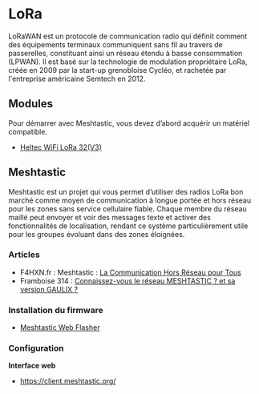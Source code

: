 # LoRa

LoRaWAN est un protocole de communication radio qui définit comment des équipements terminaux communiquent sans fil au travers de passerelles, constituant ainsi un réseau étendu à basse consommation (LPWAN).
Il est basé sur la technologie de modulation propriétaire LoRa, créée en 2009 par la start-up grenobloise Cycléo, et rachetée par l'entreprise américaine Semtech en 2012.

## Modules

Pour démarrer avec Meshtastic, vous devez d’abord acquérir un matériel compatible.

- [Heltec WiFi LoRa 32(V3)](https://heltec.org/project/wifi-lora-32-v3/)


## Meshtastic

Meshtastic est un projet qui vous permet d’utiliser des radios LoRa bon marché comme moyen de communication à longue portée et hors réseau pour les zones sans service cellulaire fiable. Chaque membre du réseau maillé peut envoyer et voir des messages texte et activer des fonctionnalités de localisation, rendant ce système particulièrement utile pour les groupes évoluant dans des zones éloignées.

### Articles

- F4HXN.fr : Meshtastic : [La Communication Hors Réseau pour Tous](https://www.f4hxn.fr/meshtastic-la-communication-hors-reseau-pour-tous/)
- Framboise 314 : [Connaissez-vous le réseau MESHTASTIC ? et sa version GAULIX ?](https://www.framboise314.fr/connaissez-vous-le-reseau-meshtastic-et-sa-version-gaulix/)

### Installation du firmware

- [Meshtastic Web Flasher](https://flasher.meshtastic.org/)


### Configuration

**Interface web**

- https://client.meshtastic.org/

